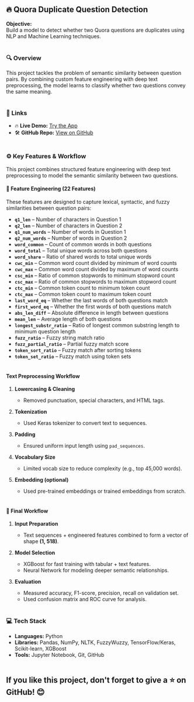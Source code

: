## 🔥 Quora Duplicate Question Detection

**Objective:**  
Build a model to detect whether two Quora questions are duplicates using NLP and Machine Learning techniques.<br><br>



### 🔍 Overview
This project tackles the problem of semantic similarity between question pairs. By combining custom feature engineering with deep text preprocessing, the model learns to classify whether two questions convey the same meaning.<br><br>

### 🔗 Links  
- 🔥 **Live Demo:** [Try the App](https://huggingface.co/spaces/tensorboy0101/pneumonia_detection)  
- 🛠 **GitHub Repo:** [View on GitHub](https://github.com/tarkptel/Duplicate-Question-Detector/tree/main)  <br><br>


### ⚙️ Key Features & Workflow

This project combines structured feature engineering with deep text preprocessing to model the semantic similarity between two questions.

#### 🔢 Feature Engineering (22 Features)
These features are designed to capture lexical, syntactic, and fuzzy similarities between question pairs:

- **`q1_len`** – Number of characters in Question 1  
- **`q2_len`** – Number of characters in Question 2  
- **`q1_num_words`** – Number of words in Question 1  
- **`q2_num_words`** – Number of words in Question 2  
- **`word_common`** – Count of common words in both questions  
- **`word_total`** – Total unique words across both questions  
- **`word_share`** – Ratio of shared words to total unique words  
- **`cwc_min`** – Common word count divided by minimum of word counts  
- **`cwc_max`** – Common word count divided by maximum of word counts  
- **`csc_min`** – Ratio of common stopwords to minimum stopword count  
- **`csc_max`** – Ratio of common stopwords to maximum stopword count  
- **`ctc_min`** – Common token count to minimum token count  
- **`ctc_max`** – Common token count to maximum token count  
- **`last_word_eq`** – Whether the last words of both questions match  
- **`first_word_eq`** – Whether the first words of both questions match  
- **`abs_len_diff`** – Absolute difference in length between questions  
- **`mean_len`** – Average length of both questions  
- **`longest_substr_ratio`** – Ratio of longest common substring length to minimum question length  
- **`fuzz_ratio`** – Fuzzy string match ratio  
- **`fuzz_partial_ratio`** – Partial fuzzy match score  
- **`token_sort_ratio`** – Fuzzy match after sorting tokens  
- **`token_set_ratio`** – Fuzzy match using token sets <br><br>



#### Text Preprocessing Workflow

1. **Lowercasing & Cleaning**
   - Removed punctuation, special characters, and HTML tags.

2. **Tokenization**
   - Used Keras tokenizer to convert text to sequences.

3. **Padding**
   - Ensured uniform input length using `pad_sequences`.

4. **Vocabulary Size**
   - Limited vocab size to reduce complexity (e.g., top 45,000 words).

5. **Embedding (optional)**
   - Used pre-trained embeddings or trained embeddings from scratch. <br><br>



#### 📌 Final Workflow

1. **Input Preparation**
   - Text sequences + engineered features combined to form a vector of shape **(1, 518)**.

2. **Model Selection**
   - XGBoost for fast training with tabular + text features.
   - Neural Network for modeling deeper semantic relationships.

3. **Evaluation**
   - Measured accuracy, F1-score, precision, recall on validation set.
   - Used confusion matrix and ROC curve for analysis.<br><br>



### 💻 Tech Stack

- **Languages:** Python  
- **Libraries:** Pandas, NumPy, NLTK, FuzzyWuzzy, TensorFlow/Keras, Scikit-learn, XGBoost  
- **Tools:** Jupyter Notebook, Git, GitHub <br><br>

## If you like this project, don't forget to give a ⭐ on GitHub! 😊  
